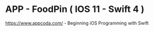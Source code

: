 # APP - FoodPin  ( IOS 11 - Swift 4 )

https://www.appcoda.com/ -  Beginning iOS Programming with Swift


